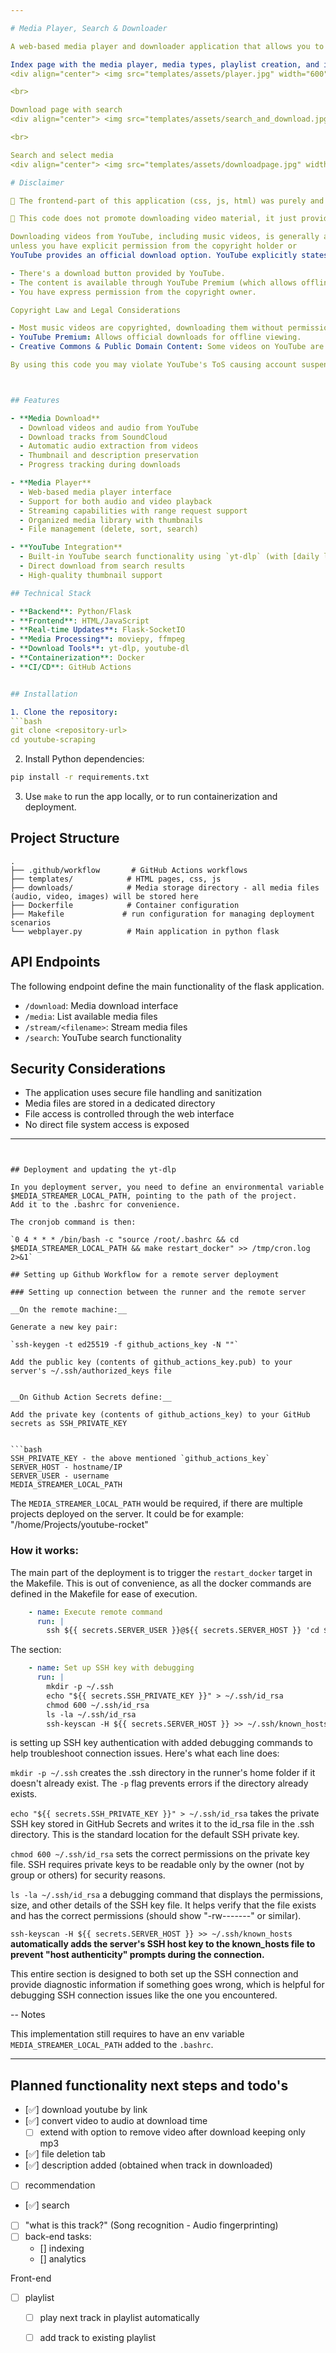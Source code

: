 ```yaml
---

# Media Player, Search & Downloader

A web-based media player and downloader application that allows you to download, store, and play media content from YouTube and SoundCloud. The application is designed to be deployed on a remote server, providing a centralized media library accessible through a web interface.

Index page with the media player, media types, playlist creation, and item deletion: 
<div align="center"> <img src="templates/assets/player.jpg" width="600"> </div>

<br> 

Download page with search 
<div align="center"> <img src="templates/assets/search_and_download.jpg" width="600"> </div>

<br> 

Search and select media
<div align="center"> <img src="templates/assets/downloadpage.jpg" width="600"> </div>

# Disclaimer 

📣 The frontend-part of this application (css, js, html) was purely and entirely coded with Cursor AI Code Editor, without technical supervision. Although, the main functionalities have been tested qualitatively, it is by no means perfect. The code provided here can be also used as a statement about the capabilities and limitation of AI generated code (in the frame of [Cursor - The AI Code Editor](https://www.cursor.com/) - written on 29.03.2025).

📣 This code does not promote downloading video material, it just provides a player for streaming any media you have.

Downloading videos from YouTube, including music videos, is generally against YouTube's Terms of Service (ToS) 
unless you have explicit permission from the copyright holder or 
YouTube provides an official download option. YouTube explicitly states that users may not download content unless:

- There's a download button provided by YouTube.
- The content is available through YouTube Premium (which allows offline viewing).
- You have express permission from the copyright owner.

Copyright Law and Legal Considerations

- Most music videos are copyrighted, downloading them without permission could violate copyright laws.
- YouTube Premium: Allows official downloads for offline viewing.
- Creative Commons & Public Domain Content: Some videos on YouTube are legally downloadable if they are licensed under Creative Commons.

By using this code you may violate YouTube's ToS causing account suspension, banning, or possible copyright infringement (legal consequences, fines).



## Features

- **Media Download**
  - Download videos and audio from YouTube
  - Download tracks from SoundCloud
  - Automatic audio extraction from videos
  - Thumbnail and description preservation
  - Progress tracking during downloads

- **Media Player**
  - Web-based media player interface
  - Support for both audio and video playback
  - Streaming capabilities with range request support
  - Organized media library with thumbnails
  - File management (delete, sort, search)

- **YouTube Integration**
  - Built-in YouTube search functionality using `yt-dlp` (with [daily latest version](https://pypi.org/project/yt-dlp/#history))
  - Direct download from search results
  - High-quality thumbnail support

## Technical Stack

- **Backend**: Python/Flask
- **Frontend**: HTML/JavaScript
- **Real-time Updates**: Flask-SocketIO
- **Media Processing**: moviepy, ffmpeg
- **Download Tools**: yt-dlp, youtube-dl
- **Containerization**: Docker
- **CI/CD**: GitHub Actions


## Installation

1. Clone the repository:
```bash
git clone <repository-url>
cd youtube-scraping
```

2. Install Python dependencies:
```bash
pip install -r requirements.txt
```

3. Use `make` to run the app locally, or to run containerization and deployment. 


## Project Structure

```
.
├── .github/workflow       # GitHub Actions workflows
├── templates/            # HTML pages, css, js 
├── downloads/            # Media storage directory - all media files (audio, video, images) will be stored here
├── Dockerfile            # Container configuration
├── Makefile             # run configuration for managing deployment scenarios
└── webplayer.py          # Main application in python flask 

```

## API Endpoints

The following endpoint define the main functionality of the flask application.

- `/download`: Media download interface
- `/media`: List available media files
- `/stream/<filename>`: Stream media files
- `/search`: YouTube search functionality

## Security Considerations

- The application uses secure file handling and sanitization
- Media files are stored in a dedicated directory
- File access is controlled through the web interface
- No direct file system access is exposed


---
```


## Deployment and updating the yt-dlp

In you deployment server, you need to define an environmental variable $MEDIA_STREAMER_LOCAL_PATH, pointing to the path of the project. 
Add it to the .bashrc for convenience. 

The cronjob command is then:

`0 4 * * * /bin/bash -c "source /root/.bashrc && cd $MEDIA_STREAMER_LOCAL_PATH && make restart_docker" >> /tmp/cron.log 2>&1`

## Setting up Github Workflow for a remote server deployment 

### Setting up connection between the runner and the remote server

__On the remote machine:__ 

Generate a new key pair: 

`ssh-keygen -t ed25519 -f github_actions_key -N ""`

Add the public key (contents of github_actions_key.pub) to your server's ~/.ssh/authorized_keys file


__On Github Action Secrets define:__ 

Add the private key (contents of github_actions_key) to your GitHub secrets as SSH_PRIVATE_KEY


```bash
SSH_PRIVATE_KEY - the above mentioned `github_actions_key`
SERVER_HOST - hostname/IP
SERVER_USER - username 
MEDIA_STREAMER_LOCAL_PATH 
```

The `MEDIA_STREAMER_LOCAL_PATH` would be required, if there are multiple projects deployed on the server. It could be for example: "/home/Projects/youtube-rocket"

### How it works: 

The main part of the deployment is to trigger the `restart_docker` target in the Makefile. This is out of convenience, as all the docker commands are defined in the Makefile for ease of execution.  

```yaml
    - name: Execute remote command
      run: |
        ssh ${{ secrets.SERVER_USER }}@${{ secrets.SERVER_HOST }} 'cd ${{ secrets.MEDIA_STREAMER_LOCAL_PATH }} && make restart_docker'
```

The section: 

```yaml
    - name: Set up SSH key with debugging
      run: |
        mkdir -p ~/.ssh
        echo "${{ secrets.SSH_PRIVATE_KEY }}" > ~/.ssh/id_rsa
        chmod 600 ~/.ssh/id_rsa
        ls -la ~/.ssh/id_rsa
        ssh-keyscan -H ${{ secrets.SERVER_HOST }} >> ~/.ssh/known_hosts

```

is setting up SSH key authentication with added debugging commands to help troubleshoot connection issues. Here's what each line does:

`mkdir -p ~/.ssh` creates the .ssh directory in the runner's home folder if it doesn't already exist. The `-p` flag prevents errors if the directory already exists.

`echo "${{ secrets.SSH_PRIVATE_KEY }}" > ~/.ssh/id_rsa` takes the private SSH key stored in GitHub Secrets and writes it to the id_rsa file in the .ssh directory. This is the standard location for the default SSH private key.

`chmod 600 ~/.ssh/id_rsa` sets the correct permissions on the private key file. SSH requires private keys to be readable only by the owner (not by group or others) for security reasons.

`ls -la ~/.ssh/id_rsa` a debugging command that displays the permissions, size, and other details of the SSH key file. It helps verify that the file exists and has the correct permissions (should show "-rw-------" or similar).

`ssh-keyscan -H ${{ secrets.SERVER_HOST }} >> ~/.ssh/known_hosts`  __automatically adds the server's SSH host key to the known_hosts file to prevent "host authenticity" prompts during the connection.__

This entire section is designed to both set up the SSH connection and provide diagnostic information if something goes wrong, which is helpful for debugging SSH connection issues like the one you encountered.

-- Notes 

This implementation still requires to have an env variable `MEDIA_STREAMER_LOCAL_PATH` added to the `.bashrc`.

---

## Planned functionality next steps and todo's

- [✅] download youtube by link
- [✅] convert video to audio at download time
  - [ ] extend with option to remove video after download keeping only mp3
- [✅] file deletion tab
- [✅] description added (obtained when track in downloaded)
- [ ] recommendation
- [✅] search
- [ ] "what is this track?" (Song recognition - Audio fingerprinting)
- [ ] back-end tasks:
  - [] indexing 
  - [] analytics 

Front-end 
- [ ] playlist 
  - [ ] play next track in playlist automatically 
  - [ ] add track to existing playlist


